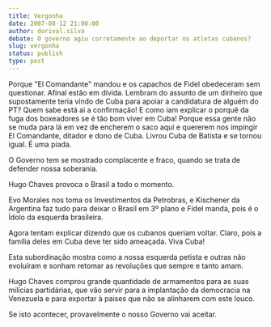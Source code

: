 ```yaml
---
title: Vergonha
date: 2007-08-12 21:00:00
author: dorival.silva
debate: O governo agiu corretamente ao deportar os atletas cubanos?
slug: vergonha
status: publish 
type: post
---
```


Porque "El Comandante" mandou e os capachos de Fidel obedeceram sem questionar. Afinal estão em dívida. Lembram do assunto de um dinheiro que supostamente teria vindo de Cuba para apoiar a candidatura de alguém do PT? Quem sabe está ai a confirmação! E como iam explicar o porquê da fuga dos boxeadores se é tão bom viver em Cuba! Porque essa gente não se muda para lá em vez de encherem o saco aqui e quererem nos impingir El Comandante, ditador e dono de Cuba. Livrou Cuba de Batista e se tornou igual. É uma piada.  

O Governo tem se mostrado complacente e fraco, quando se trata de defender nossa soberania.   

Hugo Chaves provoca o Brasil a todo o momento.  

Evo Morales nos toma os Investimentos da Petrobras, e Kischener da Argentina faz tudo para deixar o Brasil em 3º plano e Fidel manda, pois é o Ídolo da esquerda brasileira.   

Agora tentam explicar dizendo que os cubanos queriam voltar. Claro, pois a família deles em Cuba deve ter sido ameaçada. Viva Cuba!  

Esta subordinação mostra como a nossa esquerda petista e outras não evoluíram e sonham retomar as revoluções que sempre e tanto amam.  

Hugo Chaves comprou grande quantidade de armamentos para as suas milícias partidárias, que vão servir para a implantação da democracia na Venezuela e para exportar à paises que não se alinharem com este louco.   

Se isto acontecer, provavelmente o nosso Governo vai aceitar.
